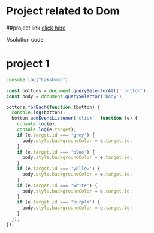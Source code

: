 # Project related to Dom

##project link
[click here](https://stackblitz.com/edit/dom-project-chaiaurcode?file=index.html)

//solution code

# project 1

```javaScript
console.log("Lakshman")

const bottons = document.querySelectorAll('.button');
const body = document.querySelector('body');

bottons.forEach(function (botton) {
  console.log(botton);
  botton.addEventListener('click', function (e) {
    console.log(e);
    console.log(e.target);
    if (e.target.id === 'grey') {
      body.style.backgroundColor = e.target.id;
    }
    if (e.target.id === 'blue') {
      body.style.backgroundColor = e.target.id;
    }
    if (e.target.id === 'yellow') {
      body.style.backgroundColor = e.target.id;
    }
    if (e.target.id === 'white') {
      body.style.backgroundColor = e.target.id;
    }
    if (e.target.id === 'purple') {
      body.style.backgroundColor = e.target.id;
    }
  });
});
